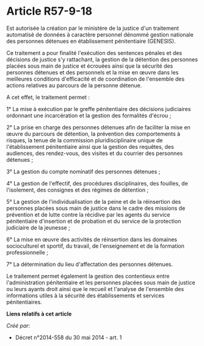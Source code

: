 # Article R57-9-18

Est autorisée la création par le ministère de la justice d'un traitement automatisé de données à caractère personnel dénommé
gestion nationale des personnes détenues en établissement pénitentiaire (GENESIS). 

Ce traitement a pour finalité l'exécution des sentences pénales et des décisions de justice s'y rattachant, la gestion de la
détention des personnes placées sous main de justice et écrouées ainsi que la sécurité des personnes détenues et des
personnels et la mise en œuvre dans les meilleures conditions d'efficacité et de coordination de l'ensemble des actions
relatives au parcours de la personne détenue. 

A cet effet, le traitement permet : 

1° La mise à exécution par le greffe pénitentiaire des décisions judiciaires ordonnant une incarcération et la gestion des
formalités d'écrou ; 

2° La prise en charge des personnes détenues afin de faciliter la mise en œuvre du parcours de détention, la prévention des
comportements à risques, la tenue de la commission pluridisciplinaire unique de l'établissement pénitentiaire ainsi que la
gestion des requêtes, des audiences, des rendez-vous, des visites et du courrier des personnes détenues ; 

3° La gestion du compte nominatif des personnes détenues ; 

4° La gestion de l'effectif, des procédures disciplinaires, des fouilles, de l'isolement, des consignes et des régimes de
détention ; 

5° La gestion de l'individualisation de la peine et de la réinsertion des personnes placées sous main de justice dans le
cadre des missions de prévention et de lutte contre la récidive par les agents du service pénitentiaire d'insertion et de
probation et du service de la protection judiciaire de la jeunesse ; 

6° La mise en œuvre des activités de réinsertion dans les domaines socioculturel et sportif, du travail, de l'enseignement et
de la formation professionnelle ; 

7° La détermination du lieu d'affectation des personnes détenues. 

Le traitement permet également la gestion des contentieux entre l'administration pénitentiaire et les personnes placées sous
main de justice ou leurs ayants droit ainsi que le recueil et l'analyse de l'ensemble des informations utiles à la sécurité
des établissements et services pénitentiaires.

**Liens relatifs à cet article**

_Créé par_:

  - Décret n°2014-558 du 30 mai 2014 - art. 1
